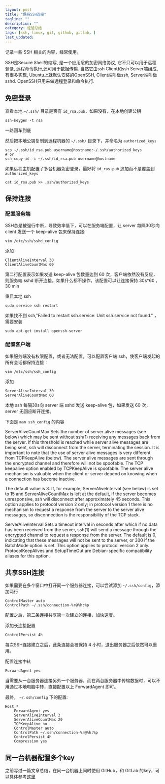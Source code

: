 ```yaml
---
layout: post
title: "保持SSH连接"
tagline: ""
description: ""
category: 经验总结
tags: [ssh, linux, git, github, gitlab, ]
last_updated: 
---
```


记录一些 SSH 相关的内容，经常使用。

SSH是Secure Shell的缩写, 是一个应用层的加密网络协议, 它不只可以用于远程登录, 远程命令执行,还可用于数据传输.
当然它由ssh Client和ssh Server端组成, 有很多实现, Ubuntu上就默认安装的OpenSSH, Client端叫做ssh, Server端叫做sshd.   OpenSSH只用来做远程登录和命令执行.

## 免密登录
查看本地 `~/.ssh/` 目录是否有 `id_rsa.pub`，如果没有，在本地创建公钥

	ssh-keygen -t rsa

一路回车到底

然后把本地公钥复制到远程机器的 `~/.ssh/` 目录下，并命名为 `authorized_keys`

	scp ~/.ssh/id_rsa.pub username@hostname:~/.ssh/authorized_keys
	# or
	ssh-copy-id -i ~/.ssh/id_rsa.pub username@hostname

如果远程主机配置了多台机器免密登录，最好将 `id_ras.pub` 追加而不是覆盖到 `authorized_keys`

	cat id_rsa.pub >> .ssh/authorized_keys 

## 保持连接

### 配置服务端
SSH总是被强行中断，导致效率低下，可以在服务端配置，让 server 每隔30秒向 client 发送一个 keep-alive 包来保持连接:

	vim /etc/ssh/sshd_config

添加

	ClientAliveInterval 30
	ClientAliveCountMax 60

第二行配置表示如果发送 keep-alive 包数量达到 60 次，客户端依然没有反应，则服务端 sshd 断开连接。如果什么都不操作，该配置可以让连接保持 30s*60 ， 30 min

重启本地 ssh

	sudo service ssh restart

如果找不到 ssh,"Failed to restart ssh.service: Unit ssh.service not found." ，需要安装

	sudo apt-get install openssh-server


### 配置客户端
如果服务端没有权限配置，或者无法配置，可以配置客户端 ssh，使客户端发起的所有会话都保持连接：

	vim /etc/ssh/ssh_config

添加

	ServerAliveInterval 30
	ServerAliveCountMax 60

本地 ssh 每隔30s向 server 端 sshd 发送 keep-alive 包，如果发送 60 次，server 无回应断开连接。

下面是 `man ssh_config` 的内容

ServerAliveCountMax
Sets the number of server alive messages (see below) which may be sent without ssh(1) receiving any messages back from the server. If this threshold is reached while server alive messages are being sent, ssh will disconnect from the server, terminating the session. It is important to note that the use of server alive messages is very different from TCPKeepAlive (below). The server alive messages are sent through the encrypted channel and therefore will not be spoofable. The TCP keepalive option enabled by TCPKeepAlive is spoofable. The server alive mechanism is valuable when the client or server depend on knowing when a connection has become inactive.

The default value is 3. If, for example, ServerAliveInterval (see below) is set to 15 and ServerAliveCountMax is left at the default, if the server becomes unresponsive, ssh will disconnect after approximately 45 seconds. This option applies to protocol version 2 only; in protocol version 1 there is no mechanism to request a response from the server to the server alive messages, so disconnection is the responsibility of the TCP stack.

ServerAliveInterval
Sets a timeout interval in seconds after which if no data has been received from the server, ssh(1) will send a message through the encrypted channel to request a response from the server. The default is 0, indicating that these messages will not be sent to the server, or 300 if the BatchMode option is set. This option applies to protocol version 2 only. ProtocolKeepAlives and SetupTimeOut are Debian-specific compatibility aliases for this option.

## 共享SSH连接
如果需要在多个窗口中打开同一个服务器连接，可以尝试添加 `~/.ssh/config`，添加两行

    ControlMaster auto
    ControlPath ~/.ssh/connection-%r@%h:%p

配置之后，第二条连接共享第一次建立的连接，加快速度。

添加长连接配置

	ControlPersist 4h

每次SSH连接建立之后，此条连接会被保持 4 小时，退出服务器之后依然可以重用。

配置连接中转

    ForwardAgent yes

当需要从一台服务器连接另外一个服务器，而在两台服务器中传输数据时，可以不用通过本地电脑中转，直接配置以上 ForwardAgent 即可。

最终， `~/.ssh/config` 下的配置:

	Host *
		ForwardAgent yes
		ServerAliveInterval 3
		ServerAliveCountMax 20
		TCPKeepAlive no
		ControlMaster auto
		ControlPath ~/.ssh/connection-%r@%h:%p
		ControlPersist 4h
		Compression yes

## 同一台机器配置多个key

之前写过一篇文章总结，在同一台机器上同时使用 GitHub，和 GitLab 的key，可以具体参考[这里](/post/2015/08/git-with-multi-ssh-key.html)


